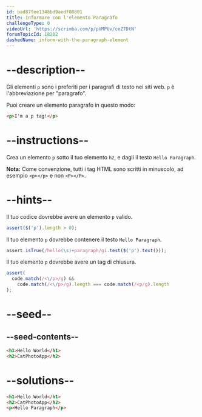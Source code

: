 ```yaml
---
id: bad87fee1348bd9aedf08801
title: Informare con l'elemento Paragrafo
challengeType: 0
videoUrl: 'https://scrimba.com/p/pVMPUv/ceZ7DtN'
forumTopicId: 18202
dashedName: inform-with-the-paragraph-element
---
```


# --description--

Gli elementi `p` sono i preferiti per i paragrafi di testo nei siti web. `p` è l'abbreviazione per "paragrafo".

Puoi creare un elemento paragrafo in questo modo:

```html
<p>I'm a p tag!</p>
```

# --instructions--

Crea un elemento `p` sotto il tuo elemento `h2`, e dagli il testo `Hello Paragraph`.

**Nota:** Come convenzione, tutti i tag HTML sono scritti in minuscolo, ad esempio `<p></p>` e non `<P></P>`.

# --hints--

Il tuo codice dovrebbe avere un elemento `p` valido.

```js
assert($('p').length > 0);
```

Il tuo elemento `p` dovrebbe contenere il testo `Hello Paragraph`.

```js
assert.isTrue(/hello(\s)+paragraph/gi.test($('p').text()));
```

Il tuo elemento `p` dovrebbe avere un tag di chiusura.

```js
assert(
  code.match(/<\/p>/g) &&
    code.match(/<\/p>/g).length === code.match(/<p/g).length
);
```

# --seed--

## --seed-contents--

```html
<h1>Hello World</h1>
<h2>CatPhotoApp</h2>
```

# --solutions--

```html
<h1>Hello World</h1>
<h2>CatPhotoApp</h2>
<p>Hello Paragraph</p>
```
